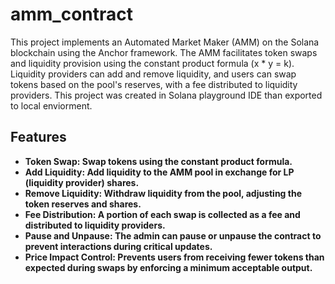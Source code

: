 # amm_contract

This project implements an Automated Market Maker (AMM) on the Solana blockchain using the Anchor framework. The AMM facilitates token swaps and liquidity provision using the constant product formula (x * y = k). Liquidity providers can add and remove liquidity, and users can swap tokens based on the pool's reserves, with a fee distributed to liquidity providers.
This project was created in Solana playground IDE than exported to local enviorment.

## Features
- **Token Swap: Swap tokens using the constant product formula.**
- **Add Liquidity: Add liquidity to the AMM pool in exchange for LP (liquidity provider) shares.**
- **Remove Liquidity: Withdraw liquidity from the pool, adjusting the token reserves and shares.**
- **Fee Distribution: A portion of each swap is collected as a fee and distributed to liquidity providers.**
- **Pause and Unpause: The admin can pause or unpause the contract to prevent interactions during critical updates.**
- **Price Impact Control: Prevents users from receiving fewer tokens than expected during swaps by enforcing a minimum acceptable output.**

